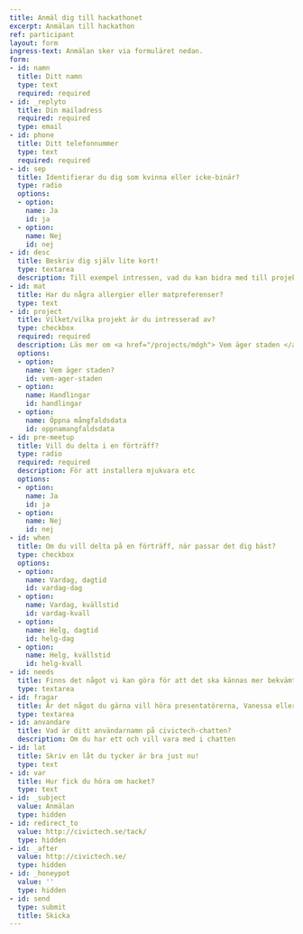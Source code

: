 ```yaml
---
title: Anmäl dig till hackathonet
excerpt: Anmälan till hackathon
ref: participant
layout: form
ingress-text: Anmälan sker via formuläret nedan.
form:
- id: namn
  title: Ditt namn
  type: text
  required: required
- id: _replyto
  title: Din mailadress
  required: required
  type: email
- id: phone
  title: Ditt telefonnummer
  type: text
  required: required
- id: sep
  title: Identifierar du dig som kvinna eller icke-binär? 
  type: radio
  options:
  - option: 
    name: Ja
    id: ja
  - option: 
    name: Nej
    id: nej
- id: desc
  title: Beskriv dig själv lite kort!
  type: textarea
  description: Till exempel intressen, vad du kan bidra med till projekten du är intresserad av, utbildning eller jobb. Om du har någon specifik kompetens så nämn gärna den!
- id: mat
  title: Har du några allergier eller matpreferenser?
  type: text
- id: project
  title: Vilket/vilka projekt är du intresserad av?
  type: checkbox
  required: required
  description: Läs mer om <a href="/projects/mdgh"> Vem äger staden </a>, <a href="/projects/handlingar"> Handlingar </a> eller  <a href="/projects/mangfaldsdata"> Öppna mångfaldsdata </a>! 
  options:
  - option: 
    name: Vem äger staden?
    id: vem-ager-staden
  - option: 
    name: Handlingar
    id: handlingar
  - option: 
    name: Öppna mångfaldsdata
    id: oppnamangfaldsdata
- id: pre-meetup
  title: Vill du delta i en förträff?
  type: radio
  required: required
  description: För att installera mjukvara etc
  options:
  - option: 
    name: Ja
    id: ja
  - option: 
    name: Nej
    id: nej
- id: when
  title: Om du vill delta på en förträff, när passar det dig bäst?
  type: checkbox
  options:
  - option: 
    name: Vardag, dagtid
    id: vardag-dag
  - option: 
    name: Vardag, kvällstid
    id: vardag-kvall
  - option: 
    name: Helg, dagtid
    id: helg-dag
  - option:
    name: Helg, kvällstid
    id: helg-kvall
- id: needs
  title: Finns det något vi kan göra för att det ska kännas mer bekvämt inför eventet eller under eventet för dig, eller har du några frågor eller önskemål?  
  type: textarea
- id: fragar
  title: Är det något du gärna vill höra presentatörerna, Vanessa eller Rebecca, prata extra om? 
  type: textarea
- id: anvandare
  title: Vad är ditt användarnamn på civictech-chatten?
  description: Om du har ett och vill vara med i chatten
- id: lat
  title: Skriv en låt du tycker är bra just nu! 
  type: text
- id: var
  title: Hur fick du höra om hacket?
  type: text
- id: _subject
  value: Anmälan
  type: hidden
- id: redirect_to
  value: http://civictech.se/tack/
  type: hidden
- id: _after
  value: http://civictech.se/
  type: hidden
- id: _honeypot
  value: ''
  type: hidden
- id: send
  type: submit
  title: Skicka
---
```


